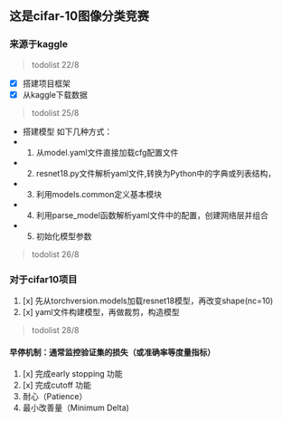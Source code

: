 ## 这是cifar-10图像分类竞赛
### 来源于kaggle
> todolist 22/8
- [x] 搭建项目框架
- [x] 从kaggle下载数据

>todolist 25/8
- 搭建模型 如下几种方式：
- 1. 从model.yaml文件直接加载cfg配置文件
- 2. resnet18.py文件解析yaml文件,转换为Python中的字典或列表结构，
- 3. 利用models.common定义基本模块
- 4. 利用parse_model函数解析yaml文件中的配置，创建网络层并组合
- 5. 初始化模型参数

> todolist 26/8
### 对于cifar10项目
1. [x] 先从torchversion.models加载resnet18模型，再改变shape(nc=10)
2. [x] yaml文件构建模型，再做裁剪，构造模型

> todolist 28/8
#### 早停机制：通常监控验证集的损失（或准确率等度量指标）
1. [x] 完成early stopping 功能
2. [x] 完成cutoff 功能
1. 耐心（Patience）
2. 最小改善量（Minimum Delta)
